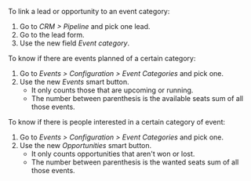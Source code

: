 To link a lead or opportunity to an event category:

1.  Go to *CRM \> Pipeline* and pick one lead.
2.  Go to the lead form.
3.  Use the new field *Event category*.

To know if there are events planned of a certain category:

1.  Go to *Events \> Configuration \> Event Categories* and pick one.
2.  Use the new *Events* smart button.
    - It only counts those that are upcoming or running.
    - The number between parenthesis is the available seats sum of all
      those events.

To know if there is people interested in a certain category of event:

1.  Go to *Events \> Configuration \> Event Categories* and pick one.
2.  Use the new *Opportunities* smart button.
    - It only counts opportunities that aren't won or lost.
    - The number between parenthesis is the wanted seats sum of all
      those events.
